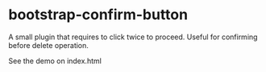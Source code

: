 bootstrap-confirm-button
========================

A small plugin that requires to click twice to proceed. Useful for confirming before delete operation.

See the demo on index.html
